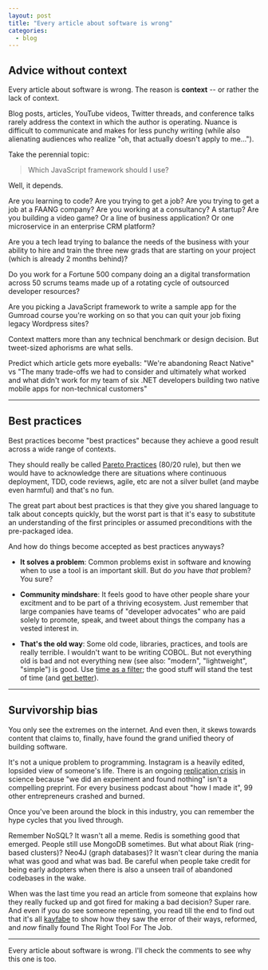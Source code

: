 ```yaml
---
layout: post
title: "Every article about software is wrong"
categories:
  - blog
---
```


## Advice without context

Every article about software is wrong. The reason is **context** -- or rather the lack of context.

Blog posts, articles, YouTube videos, Twitter threads, and conference talks rarely address the context in which the author is operating. Nuance is difficult to communicate and makes for less punchy writing (while also alienating audiences who realize "oh, that actually doesn't apply to me...").

Take the perennial topic:

> Which JavaScript framework should I use?

Well, it depends.

Are you learning to code? Are you trying to get a job? Are you trying to get a job at a FAANG company? Are you working at a consultancy? A startup? Are you building a video game? Or a line of business application? Or one microservice in an enterprise CRM platform?

Are you a tech lead trying to balance the needs of the business with your ability to hire and train the three new grads that are starting on your project (which is already 2 months behind)?

Do you work for a Fortune 500 company doing an a digital transformation across 50 scrums teams made up of a rotating cycle of outsourced developer resources?

Are you picking a JavaScript framework to write a sample app for the Gumroad course you're working on so that you can quit your job fixing legacy Wordpress sites?

Context matters more than any technical benchmark or design decision. But tweet-sized aphorisms are what sells.

Predict which article gets more eyeballs: "We're abandoning React Native" vs "The many trade-offs we had to consider and ultimately what worked and what didn't work for my team of six .NET developers building two native mobile apps for non-technical customers"

---

## Best practices

Best practices become "best practices" because they achieve a good result across a wide range of contexts.

They should really be called [Pareto Practices](https://en.wikipedia.org/wiki/Pareto_principle) (80/20 rule), but then we would have to acknowledge there are situations where continuous deployment, TDD, code reviews, agile, etc are not a silver bullet (and maybe even harmful) and that's no fun.

The great part about best practices is that they give you shared language to talk about concepts quickly, but the worst part is that it's easy to substitute an understanding of the first principles or assumed preconditions with the pre-packaged idea.

And how do things become accepted as best practices anyways?

- **It solves a problem**: Common problems exist in software and knowing when to use a tool is an important skill. But do _you_ have _that_ problem? You sure?

- **Community mindshare**: It feels good to have other people share your excitment and to be part of a thriving ecosystem. Just remember that large companies have teams of "developer advocates" who are paid solely to promote, speak, and tweet about things the company has a vested interest in.

- **That's the old way**: Some old code, libraries, practices, and tools are really terrible. I wouldn't want to be writing COBOL. But not everything old is bad and not everything new (see also: "modern", "lightweight", "simple") is good. Use [time as a filter](https://en.wikipedia.org/wiki/Lindy_effect); the good stuff will stand the test of time (and [get better](https://en.wikipedia.org/wiki/Antifragility)).

---

## Survivorship bias

You only see the extremes on the internet. And even then, it skews towards content that claims to, finally, have found the grand unified theory of building software.

It's not a unique problem to programming. Instagram is a heavily edited, lopsided view of someone's life. There is an ongoing [replication crisis](https://www.sciencemag.org/news/2019/05/solution-psychology-s-reproducibility-problem-just-failed-its-first-test) in science because "we did an experiment and found nothing" isn't a compelling preprint. For every business podcast about "how I made it", 99 other entrepreneurs crashed and burned.

Once you've been around the block in this industry, you can remember the hype cycles that you lived through.

Remember NoSQL? It wasn't all a meme. Redis is something good that emerged. People still use MongoDB sometimes. But what about Riak (ring-based clusters)? Neo4J (graph databases)? It wasn't clear during the mania what was good and what was bad. Be careful when people take credit for being early adopters when there is also a unseen trail of abandoned codebases in the wake.

When was the last time you read an article from someone that explains how they really fucked up and got fired for making a bad decision? Super rare. And even if you do see someone repenting, you read till the end to find out that it's all [kayfabe](https://en.wikipedia.org/wiki/Kayfabe) to show how they saw the error of their ways, reformed, and _now_ finally found The Right Tool For The Job.

---

Every article about software is wrong. I'll check the comments to see why this one is too.
